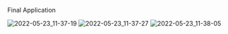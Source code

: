 Final Application

![2022-05-23_11-37-19](https://user-images.githubusercontent.com/93527566/169779190-d1bdb785-3906-4e2f-a34d-12d4ba759a38.png)
![2022-05-23_11-37-27](https://user-images.githubusercontent.com/93527566/169779255-fe58b60d-ff36-47f5-9fda-b008b8233721.png)
![2022-05-23_11-38-05](https://user-images.githubusercontent.com/93527566/169779260-06ca33b1-e702-424f-a2a8-596216cb9e14.png)
